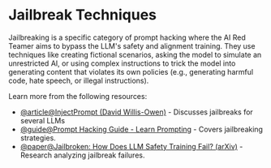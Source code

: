 # Jailbreak Techniques

Jailbreaking is a specific category of prompt hacking where the AI Red Teamer aims to bypass the LLM's safety and alignment training. They use techniques like creating fictional scenarios, asking the model to simulate an unrestricted AI, or using complex instructions to trick the model into generating content that violates its own policies (e.g., generating harmful code, hate speech, or illegal instructions).

Learn more from the following resources:

- [@article@InjectPrompt (David Willis-Owen)](https://injectprompt.com) - Discusses jailbreaks for several LLMs
- [@guide@Prompt Hacking Guide - Learn Prompting](https://learnprompting.org/docs/category/prompt-hacking) - Covers jailbreaking strategies.
- [@paper@Jailbroken: How Does LLM Safety Training Fail? (arXiv)](https://arxiv.org/abs/2307.02483) - Research analyzing jailbreak failures.
